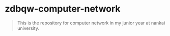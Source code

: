 # zdbqw-computer-network

> This is the repository for computer network in my junior year at nankai university.
